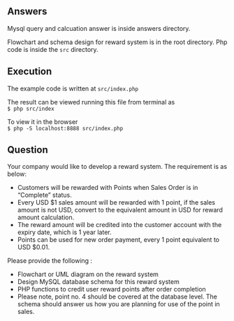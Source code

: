 ## Answers
Mysql query and calcuation answer is inside answers directory.

Flowchart and schema design for reward system is in the root directory. 
Php code is inside the `src` directory.

## Execution
The example code is written at `src/index.php`

The result can be viewed running this file from terminal as    
`$ php src/index`

To view it in the browser  
`$ php -S localhost:8888 src/index.php`

## Question

Your company would like to develop a reward system. The requirement is as below:
- Customers will be rewarded with Points when Sales Order is in “Complete” status.
- Every USD $1 sales amount will be rewarded with 1 point, if the sales amount is not USD, convert to the equivalent amount in USD for reward amount calculation.
- The reward amount will be credited into the customer account with the expiry date, which is 1 year later.
- Points can be used for new order payment, every 1 point equivalent to USD $0.01.

Please provide the following :
- Flowchart or UML diagram on the reward system
- Design MySQL database schema for this reward system
- PHP functions to credit user reward points after order completion
- Please note, point no. 4 should be covered at the database level. The schema should answer us how you are planning for use of the point in sales.

